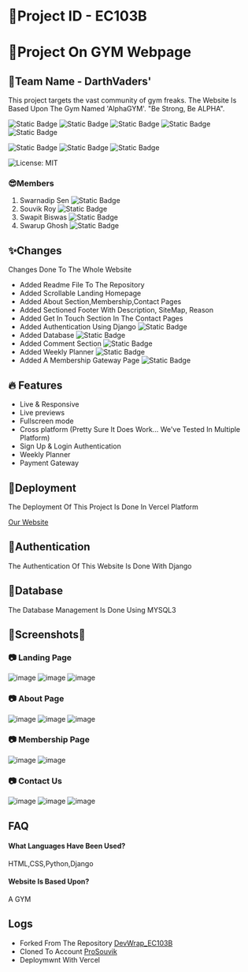 
# 🚀Project ID - EC103B
# 🚀Project On GYM Webpage
## 🚀Team Name - DarthVaders'
This project targets the vast community of gym freaks. The Website Is Based Upon The Gym Named 'AlphaGYM'. "Be Strong, Be ALPHA". 

![Static Badge](https://img.shields.io/badge/Beginner-green)
![Static Badge](https://img.shields.io/badge/HTML-red)
![Static Badge](https://img.shields.io/badge/CSS-blue)
![Static Badge](https://img.shields.io/badge/SQL-blue?style=flat-square&logo=sql)
![Static Badge](https://img.shields.io/badge/-Django-092E20.svg?logo=django&style=flat-square)

![Static Badge](https://img.shields.io/badge/Enabled-green?style=plastic&logo=django&label=Authentication)
![Static Badge](https://img.shields.io/badge/Enabled-green?style=plastic&logo=comment&label=CommentSection&labelColor=white&color=blue)
![Static Badge](https://img.shields.io/badge/Responsive-lightgreen?style=plastic)


![License: MIT](https://img.shields.io/badge/License-MIT-yellow.svg)





### 😎Members
1. Swarnadip Sen ![Static Badge](https://img.shields.io/badge/LinkedIn-blue?style=social&logo=linkedin&cacheSeconds=3600&link=https%3A%2F%2Fwww.linkedin.com%2Fin%2Fswarnadipsen%2F)
2. Souvik Roy ![Static Badge](https://img.shields.io/badge/LinkedIn-blue?style=social&logo=linkedin&logoColor=blue&cacheSeconds=1&link=https%3A%2F%2Fwww.linkedin.com%2Fin%2Fpoison0305%2F)
3. Swapit Biswas ![Static Badge](https://img.shields.io/badge/LinkedIn-blue?style=social&logo=linkedin&logoColor=blue&link=https%3A%2F%2Fwww.linkedin.com%2Fin%2Fswapit-biswas-46b3a629b%2F)
4. Swarup Ghosh ![Static Badge](https://img.shields.io/badge/LinkedIn-blue?style=social&logo=linkedin&cacheSeconds=3600&link=https%3A%2F%2Fwww.linkedin.com%2Fin%2Fswarup-ghosh-2a52a52a8%2F)


## ✨Changes
Changes Done To The Whole Website
- Added Readme File To The Repository  
- Added Scrollable Landing Homepage
- Added About Section,Membership,Contact Pages
- Added Sectioned Footer With Description, SiteMap, Reason
- Added Get In Touch Section In The Contact Pages
- Added Authentication Using Django ![Static Badge](https://img.shields.io/badge/New-red?style=plastic&logo=pop&logoColor=red&cacheSeconds=3600)
- Added Database ![Static Badge](https://img.shields.io/badge/New-red?style=plastic&logo=pop&logoColor=red&cacheSeconds=3600)
- Added Comment Section ![Static Badge](https://img.shields.io/badge/New-red?style=plastic&logo=pop&logoColor=red&cacheSeconds=3600)
- Added Weekly Planner ![Static Badge](https://img.shields.io/badge/New-red?style=plastic&logo=pop&logoColor=red&cacheSeconds=3600)
- Added A Membership Gateway Page ![Static Badge](https://img.shields.io/badge/New-red?style=plastic&logo=pop&logoColor=red&cacheSeconds=3600)


## 🔥 Features

- Live & Responsive
- Live previews
- Fullscreen mode
- Cross platform (Pretty Sure It Does Work... We've Tested In Multiple Platform)
- Sign Up & Login Authentication
- Weekly Planner
- Payment Gateway



## 🚀Deployment

The Deployment Of This Project Is Done In Vercel Platform


  [Our Website](https://darth-vaders-ec-103-b.vercel.app/)



## 🚀Authentication

The Authentication Of This Website Is Done With Django

## 🚀Database

The Database Management Is Done Using MYSQL3





## 🎨Screenshots🎨

### 📷 Landing Page
![image](https://iili.io/JMp4pf9.png)
![image](https://iili.io/JMp4tx2.png)
![image](https://iili.io/JMp4DVS.png)
### 📷 About Page
![image](https://iili.io/JMp4bi7.png)
![image](https://iili.io/JMp69Uu.png)
![image](https://iili.io/JMp4yle.png)
### 📷 Membership Page
![image](https://iili.io/JMp6dRj.png)
![image](https://iili.io/JMp6JHb.png)
### 📷 Contact Us
![image](https://iili.io/JMp62Ox.png)
![image](https://iili.io/JMp63DQ.png)
![image](https://iili.io/JMp6KxV.png)

## FAQ

#### What Languages Have Been Used?

HTML,CSS,Python,Django

#### Website Is Based Upon?

A GYM


## Logs
- Forked From The Repository
[DevWrap_EC103B](https://github.com/SC-ECE/DevWrap_EC103B)
- Cloned To Account
[ProSouvik](https://github.com/ProSouvik)
- Deploymwnt With Vercel